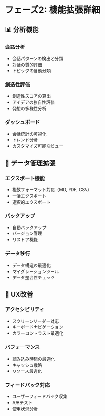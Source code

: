 # フェーズ2: 機能拡張詳細

## 📊 分析機能

### 会話分析
- 会話パターンの検出と分類
- 対話の質的評価
- トピックの自動分類

### 創造性評価
- 創造性スコアの算出
- アイデアの独自性評価
- 発想の多様性分析

### ダッシュボード
- 会話統計の可視化
- トレンド分析
- カスタマイズ可能なビュー

## 💾 データ管理拡張

### エクスポート機能
- 複数フォーマット対応（MD, PDF, CSV）
- 一括エクスポート
- 選択的エクスポート

### バックアップ
- 自動バックアップ
- バージョン管理
- リストア機能

### データ移行
- データ構造の最適化
- マイグレーションツール
- データ整合性チェック

## 🎯 UX改善

### アクセシビリティ
- スクリーンリーダー対応
- キーボードナビゲーション
- カラーコントラスト最適化

### パフォーマンス
- 読み込み時間の最適化
- キャッシュ戦略
- リソース最適化

### フィードバック対応
- ユーザーフィードバック収集
- A/Bテスト
- 使用状況分析 